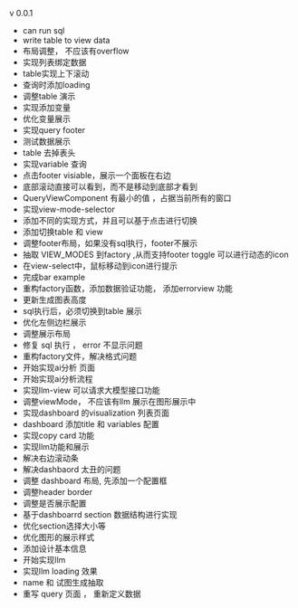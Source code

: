 v 0.0.1

- can run sql
- write table to view data
- 布局调整， 不应该有overflow
- 实现列表绑定数据
- table实现上下滚动
- 查询时添加loading
- 调整table 演示
- 实现添加变量
- 优化变量展示
- 实现query footer
- 测试数据展示
- table 去掉表头
- 实现variable 查询
- 点击footer visiable，展示一个面板在右边
- 底部滚动直接可以看到，而不是移动到底部才看到
- QueryViewComponent 有最小的值 ，占据当前所有的窗口
- 实现view-mode-selector
- 添加不同的实现方式，并且可以基于点击进行切换
- 添加切换table 和 view
- 调整footer布局，如果没有sql执行，footer不展示
- 抽取 VIEW_MODES 到factory ,从而支持footer toggle 可以进行动态的icon
- 在view-select中，鼠标移动到icon进行提示
- 完成bar example
- 重构factory函数，添加数据验证功能， 添加errorview 功能
- 更新生成图表高度
- sql执行后，必须切换到table 展示
- 优化左侧边栏展示
- 调整展示布局
- 修复 sql 执行 ， error 不显示问题
- 重构factory文件，解决格式问题
- 开始实现ai分析 页面
- 开始实现ai分析流程
- 实现llm-view 可以请求大模型接口功能
- 调整viewMode， 不应该有llm 展示在图形展示中
- 实现dashboard 的visualization 列表页面
- dashboard 添加title 和 variables 配置
- 实现copy card 功能
- 实现llm功能和展示
- 解决右边滚动条
- 解决dashbaord 太丑的问题
- 调整 dashboard 布局, 先添加一个配置框
- 调整header border
- 调整是否展示配置
- 基于dashboarrd section 数据结构进行实现
- 优化section选择大小等
- 优化图形的展示样式
- 添加设计基本信息
- 开始实现llm
- 实现llm loading 效果
- name 和 试图生成抽取
- 重写 query 页面 ， 重新定义数据
